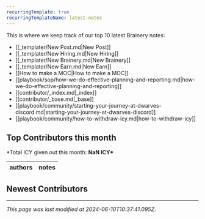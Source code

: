 ```yaml
---
recurringTemplate: true
recurringTemplateName: latest-notes
---
```


This is where we keep track of our top 10 latest Brainery notes:

- [[_templater/New Post.md|New Post]]
- [[_templater/New Hiring.md|New Hiring]]
- [[_templater/New Brainery.md|New Brainery]]
- [[_templater/New Earn.md|New Earn]]
- [[How to make a MOC|How to make a MOC]]
- [[playbook/sop/how-we-do-effective-planning-and-reporting.md|how-we-do-effective-planning-and-reporting]]
- [[contributor/_index.md|_index]]
- [[contributor/_base.md|_base]]
- [[playbook/community/starting-your-journey-at-dwarves-discord.md|starting-your-journey-at-dwarves-discord]]
- [[playbook/community/how-to-withdraw-icy.md|how-to-withdraw-icy]]

## Top Contributors this month

\*Total ICY given out this month: **NaN ICY\***

| authors | notes |
| ------- | ----- |

## Newest Contributors

---

_This page was last modified at 2024-06-10T10:37:41.095Z_.
